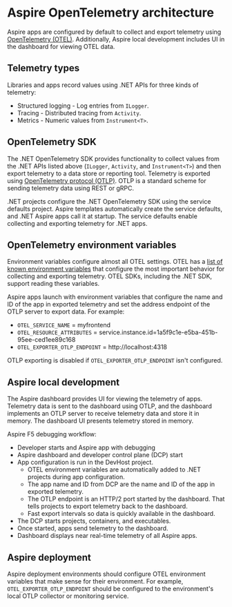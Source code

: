 # Aspire OpenTelemetry architecture

Aspire apps are configured by default to collect and export telemetry using [OpenTelemetry (OTEL)](https://opentelemetry.io/). Additionally, Aspire local development includes UI in the dashboard for viewing OTEL data.

## Telemetry types

Libraries and apps record values using .NET APIs for three kinds of telemetry:

* Structured logging - Log entries from `ILogger`.
* Tracing - Distributed tracing from `Activity`.
* Metrics - Numeric values from `Instrument<T>`.

## OpenTelemetry SDK

The .NET OpenTelemetry SDK provides functionality to collect values from the .NET APIs listed above (`ILogger`, `Activity`, and `Instrument<T>`) and then export telemetry to a data store or reporting tool. Telemetry is exported using [OpenTelemetry protocol (OTLP)](https://opentelemetry.io/docs/specs/otel/protocol/). OTLP is a standard scheme for sending telemetry data using REST or gRPC.

.NET projects configure the .NET OpenTelemetry SDK using the service defaults project. Aspire templates automatically create the service defaults, and .NET Aspire apps call it at startup. The service defaults enable collecting and exporting telemetry for .NET apps.

## OpenTelemetry environment variables

Environment variables configure almost all OTEL settings. OTEL has a [list of known environment variables](https://opentelemetry.io/docs/specs/otel/configuration/sdk-environment-variables/) that configure the most important behavior for collecting and exporting telemetry. OTEL SDKs, including the .NET SDK, support reading these variables.

Aspire apps launch with environment variables that configure the name and ID of the app in exported telemetry and set the address endpoint of the OTLP server to export data. For example:

* `OTEL_SERVICE_NAME` = myfrontend
* `OTEL_RESOURCE_ATTRIBUTES` = service.instance.id=1a5f9c1e-e5ba-451b-95ee-ced1ee89c168
* `OTEL_EXPORTER_OTLP_ENDPOINT` = http://localhost:4318

OTLP exporting is disabled if `OTEL_EXPORTER_OTLP_ENDPOINT` isn't configured.

## Aspire local development

The Aspire dashboard provides UI for viewing the telemetry of apps. Telemetry data is sent to the dashboard using OTLP, and the dashboard implements an OTLP server to receive telemetry data and store it in memory. The dashboard UI presents telemetry stored in memory.

Aspire F5 debugging workflow:

* Developer starts and Aspire app with debugging
* Aspire dashboard and developer control plane (DCP) start
* App configuration is run in the DevHost project.
  * OTEL environment variables are automatically added to .NET projects during app configuration.
  * The app name and ID from DCP are the name and ID of the app in exported telemetry.
  * The OTLP endpoint is an HTTP/2 port started by the dashboard. That tells projects to export telemetry back to the dashboard.
  * Fast export intervals so data is quickly available in the dashboard.
* The DCP starts projects, containers, and executables.
* Once started, apps send telemetry to the dashboard.
* Dashboard displays near real-time telemetry of all Aspire apps.

## Aspire deployment

Aspire deployment environments should configure OTEL environment variables that make sense for their environment. For example, `OTEL_EXPORTER_OTLP_ENDPOINT` should be configured to the environment's local OTLP collector or monitoring service.
